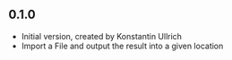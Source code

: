 ## 0.1.0

- Initial version, created by Konstantin Ullrich
- Import a File and output the result into a given location
